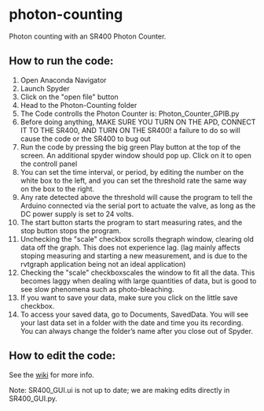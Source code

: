 # photon-counting
Photon counting with an SR400 Photon Counter.

## How to run the code:
1. Open Anaconda Navigator
2. Launch Spyder
3. Click on the "open file" button
4. Head to the Photon-Counting folder
5. The Code controlls the Photon Counter is: Photon_Counter_GPIB.py
6. Before doing anything, MAKE SURE YOU TURN ON THE APD, CONNECT IT TO THE 
 SR400, AND TURN ON THE SR400! a failure to do so will cause the code or the
 SR400 to bug out
7. Run the code by pressing the big green Play button at the top of the screen.
 An additional spyder window should pop up. Click on it to open the controll panel
8. You can set the time interval, or period, by editing the number on the white 
 box to the left, and you can set the threshold rate the same way on the box to
 the right.
9. Any rate detected above the threshold will cause the program to 
 tell the Arduino connected via the serial port to actuate the valve, as long 
 as the DC power supply is set to 24 volts.
10. The start button starts the program to start measuring rates, and the stop 
 button stops the program. 
11. Unchecking the "scale" checkbox scrolls thegraph window, clearing old data off the 
 graph. This does not experience lag. (lag mainly affects stoping measuring and 
 starting a new measurement, and is due to the rvtgraph application being not
 an ideal application) 
12. Checking the "scale" checkboxscales the window to fit all the data. This 
 becomes laggy when dealing with large quantities of data, but is good to see 
 slow phenomena such as photo-bleaching.
13. If you want to save your data, make sure you click on the little save checkbox.
14. To access your saved data, go to Documents, SavedData. You will see your last data 
 set in a folder with the date and time you its recording. You can always 
 change the folder’s name after you close out of Spyder. 
## How to edit the code:
See the [wiki](https://github.com/horowitz-lab/photon-counting/wiki) for more info.

Note:  	SR400_GUI.ui is not up to date; we are making edits directly in	SR400_GUI.py.
